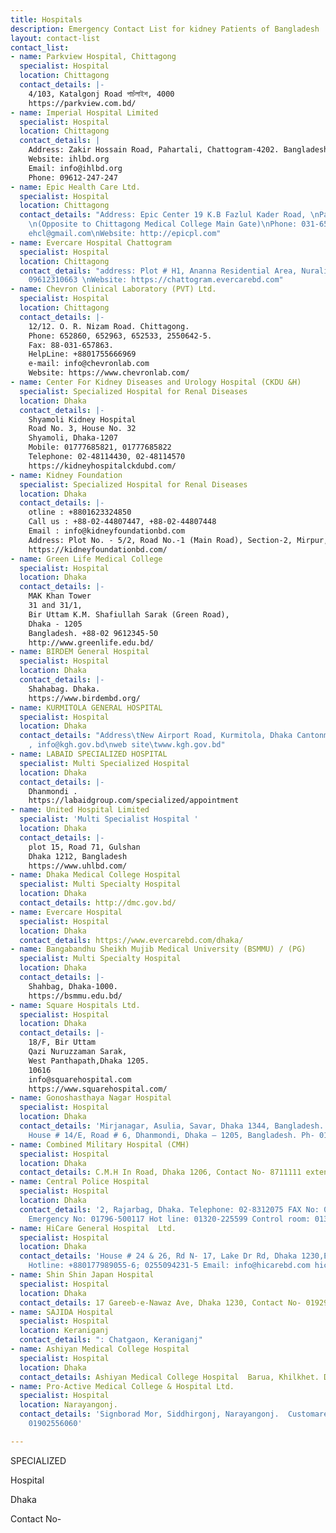```yaml
---
title: Hospitals
description: Emergency Contact List for kidney Patients of Bangladesh
layout: contact-list
contact_list:
- name: Parkview Hospital, Chittagong
  specialist: Hospital
  location: Chittagong
  contact_details: |-
    4/103, Katalgonj Road পাচঁলাইশ, 4000
    https://parkview.com.bd/
- name: Imperial Hospital Limited
  specialist: Hospital
  location: Chittagong
  contact_details: |
    Address: Zakir Hossain Road, Pahartali, Chattogram-4202. Bangladesh
    Website: ihlbd.org
    Email: info@ihlbd.org
    Phone: 09612-247-247
- name: Epic Health Care Ltd.
  specialist: Hospital
  location: Chittagong
  contact_details: "Address: Epic Center 19 K.B Fazlul Kader Road, \nPanchlish, Chittagong
    \n(Opposite to Chittagong Medical College Main Gate)\nPhone: 031-657361\nMobile:\n+8801847005345\n+8801847005346\nEmail:
    ehcl@gmail.com\nWebsite: http://epicpl.com"
- name: Evercare Hospital Chattogram
  specialist: Hospital
  location: Chittagong
  contact_details: "address: Plot # H1, Ananna Residential Area, Nurali Bari, Chattogram-4337\nHotline:
    09612310663 \nWebsite: https://chattogram.evercarebd.com"
- name: Chevron Clinical Laboratory (PVT) Ltd.
  specialist: Hospital
  location: Chittagong
  contact_details: |-
    12/12. O. R. Nizam Road. Chittagong.
    Phone: 652860, 652963, 652533, 2550642-5.
    Fax: 88-031-657863.
    HelpLine: +8801755666969
    e-mail: info@chevronlab.com
    Website: https://www.chevronlab.com/
- name: Center For Kidney Diseases and Urology Hospital (CKDU &H)
  specialist: Specialized Hospital for Renal Diseases
  location: Dhaka
  contact_details: |-
    Shyamoli Kidney Hospital
    Road No. 3, House No. 32
    Shyamoli, Dhaka-1207
    Mobile: 01777685821, 01777685822
    Telephone: 02-48114430, 02-48114570
    https://kidneyhospitalckdubd.com/
- name: Kidney Foundation
  specialist: Specialized Hospital for Renal Diseases
  location: Dhaka
  contact_details: |-
    otline : +8801623324850
    Call us : +88-02-44807447, +88-02-44807448
    Email : info@kidneyfoundationbd.com
    Address: Plot No. - 5/2, Road No.-1 (Main Road), Section-2, Mirpur, Dhaka-1216.
    https://kidneyfoundationbd.com/
- name: Green Life Medical College
  specialist: Hospital
  location: Dhaka
  contact_details: |-
    MAK Khan Tower
    31 and 31/1,
    Bir Uttam K.M. Shafiullah Sarak (Green Road),
    Dhaka - 1205
    Bangladesh. +88-02 9612345-50
    http://www.greenlife.edu.bd/
- name: BIRDEM General Hospital
  specialist: Hospital
  location: Dhaka
  contact_details: |-
    Shahabag. Dhaka.
    https://www.birdembd.org/
- name: KURMITOLA GENERAL HOSPITAL
  specialist: Hospital
  location: Dhaka
  contact_details: "Address\tNew Airport Road, Kurmitola, Dhaka Cantonment, Dhaka-1206.E-mail\tkurmitola500bed@hospi.dghs.gov.bd
    , info@kgh.gov.bd\nweb site\twww.kgh.gov.bd"
- name: LABAID SPECIALIZED HOSPITAL
  specialist: Multi Specialized Hospital
  location: Dhaka
  contact_details: |-
    Dhanmondi .
    https://labaidgroup.com/specialized/appointment
- name: United Hospital Limited
  specialist: 'Multi Specialist Hospital '
  location: Dhaka
  contact_details: |-
    plot 15, Road 71, Gulshan
    Dhaka 1212, Bangladesh
    https://www.uhlbd.com/
- name: Dhaka Medical College Hospital
  specialist: Multi Specialty Hospital
  location: Dhaka
  contact_details: http://dmc.gov.bd/
- name: Evercare Hospital
  specialist: Hospital
  location: Dhaka
  contact_details: https://www.evercarebd.com/dhaka/
- name: Bangabandhu Sheikh Mujib Medical University (BSMMU) / (PG)
  specialist: Multi Specialty Hospital
  location: Dhaka
  contact_details: |-
    Shahbag, Dhaka-1000.
    https://bsmmu.edu.bd/
- name: Square Hospitals Ltd.
  specialist: Hospital
  location: Dhaka
  contact_details: |-
    18/F, Bir Uttam
    Qazi Nuruzzaman Sarak,
    West Panthapath,Dhaka 1205.
    10616
    info@squarehospital.com
    https://www.squarehospital.com/
- name: Gonoshasthaya Nagar Hospital
  specialist: Hospital
  location: Dhaka
  contact_details: 'Mirjanagar, Asulia, Savar, Dhaka 1344, Bangladesh. City Office-
    House # 14/E, Road # 6, Dhanmondi, Dhaka – 1205, Bangladesh. Ph- 01716-838078'
- name: Combined Military Hospital (CMH)
  specialist: Hospital
  location: Dhaka
  contact_details: C.M.H In Road, Dhaka 1206, Contact No- 8711111 extension 17, 01724579521
- name: Central Police Hospital
  specialist: Hospital
  location: Dhaka
  contact_details: '2, Rajarbag, Dhaka. Telephone: 02-8312075 FAX No: 02-9342297 Hospital
    Emergency No: 01796-500117 Hot line: 01320-225599 Control room: 01320-225598'
- name: HiCare General Hospital  Ltd.
  specialist: Hospital
  location: Dhaka
  contact_details: 'House # 24 & 26, Rd N- 17, Lake Dr Rd, Dhaka 1230,Emergency Service
    Hotline: +880177989055-6; 0255094231-5 Email: info@hicarebd.com hicare13@gmail.com'
- name: Shin Shin Japan Hospital
  specialist: Hospital
  location: Dhaka
  contact_details: 17 Gareeb-e-Nawaz Ave, Dhaka 1230, Contact No- 01929-478565
- name: SAJIDA Hospital
  specialist: Hospital
  location: Keraniganj
  contact_details: ": Chatgaon, Keraniganj"
- name: Ashiyan Medical College Hospital
  specialist: Hospital
  location: Dhaka
  contact_details: Ashiyan Medical College Hospital  Barua, Khilkhet. Dhaka-1229.  info@amchbd.com  01988881829  www.amchbd.com
- name: Pro-Active Medical College & Hospital Ltd.
  specialist: Hospital
  location: Narayangonj.
  contact_details: 'Signborad Mor, Siddhirgonj, Narayangonj.  Customare Care: 01902556070  Ambulance:
    01902556060'

---
```

SPECIALIZED

Hospital

Dhaka

Contact No-